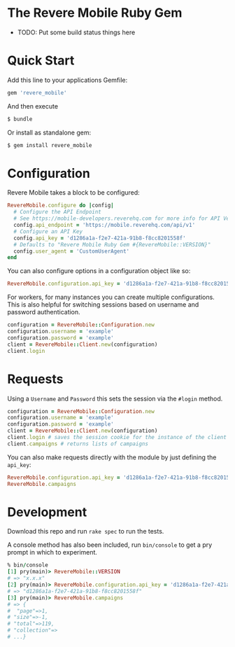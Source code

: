 # The Revere Mobile Ruby Gem

- TODO: Put some build status things here

# Quick Start

Add this line to your applications Gemfile:

```ruby
gem 'revere_mobile'
```

And then execute

```sh
$ bundle
```

Or install as standalone gem:

```sh
$ gem install revere_mobile
```

# Configuration

Revere Mobile takes a block to be configured:

```ruby
RevereMobile.configure do |config|
  # Configure the API Endpoint
  # See https://mobile-developers.reverehq.com for more info for API Versions
  config.api_endpoint = 'https://mobile.reverehq.com/api/v1'
  # Configure an API Key
  config.api_key = 'd1286a1a-f2e7-421a-91b8-f8cc8201558f'
  # Defaults to "Revere Mobile Ruby Gem #{RevereMobile::VERSION}"
  config.user_agent = 'CustomUserAgent'
end
```

You can also configure options in a configuration object like so:

```ruby
RevereMobile.configuration.api_key = 'd1286a1a-f2e7-421a-91b8-f8cc8201558f'
```

For workers, for many instances you can create multiple configurations. This is also helpful for switching sessions based on
username and password authentication.

```ruby
configuration = RevereMobile::Configuration.new
configuration.username = 'example'
configuration.password = 'example'
client = RevereMobile::Client.new(configuration)
client.login 
```

# Requests

Using a `Username` and `Password` this sets the session via the `#login` method.

```ruby
configuration = RevereMobile::Configuration.new
configuration.username = 'example'
configuration.password = 'example'
client = RevereMobile::Client.new(configuration)
client.login # saves the session cookie for the instance of the client
client.campaigns # returns lists of campaigns
```

You can also make requests directly with the module by just defining the `api_key`:

```ruby
RevereMobile.configuration.api_key = 'd1286a1a-f2e7-421a-91b8-f8cc8201558f'
RevereMobile.campaigns
```


# Development

Download this repo and run `rake spec` to run the tests.

A console method has also been included, run `bin/console` to get a pry prompt in which to experiment.

```ruby
% bin/console
[1] pry(main)> RevereMobile::VERSION
# => "x.x.x"
[2] pry(main)> RevereMobile.configuration.api_key = 'd1286a1a-f2e7-421a-91b8-f8cc8201558f'
# => "d1286a1a-f2e7-421a-91b8-f8cc8201558f"
[3] pry(main)> RevereMobile.campaigns
# => {
#  "page"=>1,
# "size"=>-1,
# "total"=>119,
# "collection"=>
# ...}
```
